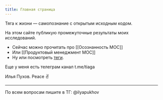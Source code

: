 ```yaml
---
title: Главная страница
---
```

Тяга к жизни — самопознание с открытым исходным кодом.

На этом сайте публикую промежуточные результаты моих исследований.

- Сейчас можно прочитать про [[Осознанность MOC]]
- Или [[Продуктовый менеджмент MOC]]
- Ну или посмотреть [теги](https://garinthengineer.github.io/urge-to-life/tags/).

Еще у меня есть телеграм канал t.me/tiaga

Илья Пухов.
Peace ✌️


---
По всем вопросам пишите в ТГ: @ilyapukhov